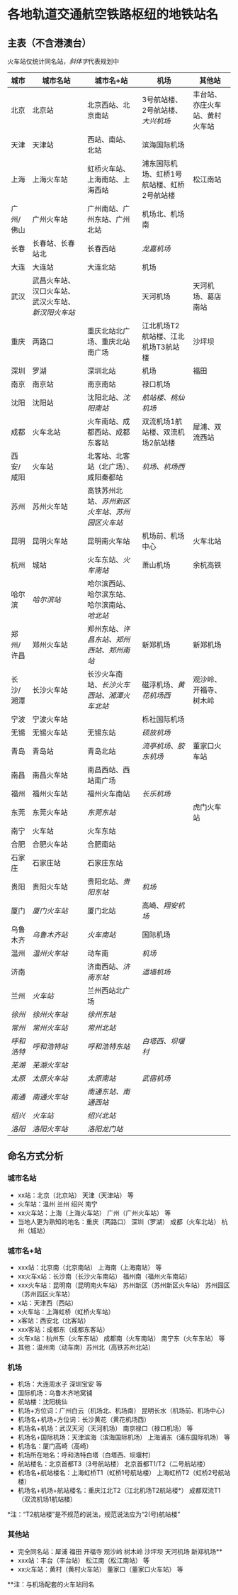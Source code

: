 # 各地轨道交通航空铁路枢纽的地铁站名

## 主表（不含港澳台）
火车站仅统计同名站，*斜体字*代表规划中

| 城市      | 城市名站                                         | 城市名+站                                    | 机场                                       | 其他站                         |
| --------- | ------------------------------------------------ | -------------------------------------------- | ------------------------------------------ | ------------------------------ |
| 北京      | 北京站                                           | 北京西站、北京南站                           | 3号航站楼、2号航站楼、*大兴机场*             | 丰台站、亦庄火车站、黄村火车站 |
| 天津      | 天津站                                           | 西站、南站、北站                             | 滨海国际机场                               |                                |
| 上海      | 上海火车站                                       | 虹桥火车站、上海南站、上海西站               | 浦东国际机场、虹桥1号航站楼、虹桥2号航站楼 | 松江南站                       |
| 广州/佛山 | 广州火车站                                       | 广州南站、广州东站、广州北站                 | 机场北、机场南                             |                                |
| 长春      | 长春站、长春站北                                 | 长春西站                                     | *龙嘉机场*                                   |                                |
| 大连      | 大连站                                           | 大连北站                                     | 机场                                       |                                |
| 武汉      | 武昌火车站、汉口火车站、武汉火车站、*新汉阳火车站* |                                             | 天河机场                                     | 天河机场、葛店南站                         |                                |
| 重庆      | 两路口                                           | 重庆北站北广场、重庆北站南广场               | 江北机场T2航站楼、江北机场T3航站楼         | 沙坪坝                         |
| 深圳      | 罗湖                                             | 深圳北站                                     | 机场                                       | 福田                           |
| 南京      | 南京站                                           | 南京南站                                     | 禄口机场                                   |                                |
| 沈阳      | 沈阳站                                           | 沈阳北站、*沈阳南站*                           | *航站楼、桃仙机场*                           |                                |
| 成都      | 火车北站                                         | 火车南站、成都西站、成都东客站               | 双流机场1航站楼、双流机场2航站楼           | 犀浦、双流西站                 |
| 西安/咸阳 | 火车站                                           | 北客站、北客站（北广场）、咸阳秦都站         | *机场、机场西*                               |                                |
| 苏州      | 苏州火车站                                       | 高铁苏州北站、*苏州新区火车站、苏州园区火车站* |                                            |                                |
| 昆明      | 昆明火车站                                       | 昆明南火车站                                 | 机场前、机场中心                           | 火车北站                       |
| 杭州      | 城站                                             | 火车东站、*火车南站*                           | 萧山机场                                   | 余杭高铁                       |
| 哈尔滨    | *哈尔滨站*                                         | 哈尔滨西站、哈尔滨东站、哈尔滨南站、*哈北站*           |                                            |                                |
| 郑州/许昌 | 郑州火车站                                       | 郑州东站、*许昌东站、郑州西站、郑州南站*       | 新郑机场                                   | 新郑机场                       |
| 长沙/湘潭 | 长沙火车站                                       | 长沙火车南站、*长沙火车西站、湘潭火车北站*     | 磁浮机场、*黄花机场西*                       | 观沙岭、开福寺、树木岭         |
| 宁波      | 宁波火车站                                       |                                              | 栎社国际机场                               |                                |8
| 无锡      | 无锡火车站                                       | 无锡东站                                     | *硕放机场*                                   |                                |
| 青岛      | 青岛站                                           | 青岛北站                                     | *流亭机场、胶东机场*                         | 董家口火车站                   |
| 南昌      | 南昌火车站                                       | 南昌西站、西站南广场                         |                                            |                                |
| 福州      | 福州火车站                                       | 福州火车南站                                 | *长乐机场*                                   |                                |
| 东莞      | 东莞火车站                                       | *东莞东站*                                     |                                            | 虎门火车站                     |
| 南宁      | 火车站                                           | 火车东站                                     |                                            |                                |
| 合肥      | 合肥火车站                                       | 合肥南站                                     |                                            |                                |
| 石家庄    | 石家庄站                                         | 石家庄东站                                   |                                            |                                |
| 贵阳      | 贵阳火车站                                       | 贵阳北站、*贵阳东站*                           | *机场*                                       |                                |
| 厦门      | *厦门火车站*                                       | 厦门北站                                     | 高崎、*翔安机场*                             |                                |
| 乌鲁木齐  | *乌鲁木齐站*                                       | *火车南站*                                     | 国际机场                                   |                                |
| 温州      | *温州火车站*                                       | 动车南                                       | *机场*                                       |                                |
| 济南      |                                                  | 济南西站、*济南东站*                           | *遥墙机场*                                   |                                |
| 兰州      | *火车站*                                           | 兰州西站北广场                               |                                            |                                |
| *徐州*      | *徐州火车站*                                       | *徐州东站*                                     |                                            |                                |
| *常州*      | *常州火车站*                                       | *常州北站*                                     |                                            |                                |
| *呼和浩特*  | *呼和浩特站*                                       | *呼和浩特东站*                                 | *白塔西、坝堰村*                             |                                |
| *芜湖*      | *芜湖火车站*                                       |                                              |                                            |                                |
| *太原*      | *太原火车站*                                       | *太原南站*                                     | *武宿机场*                                   |                                |
| *南通*      | *南通火车站*                                       | *南通东站、南通西站*                           |                                            |                                |
| *绍兴*      | *火车站*                                           | *绍兴北站*                                     |                                            |                                |
| *洛阳*      | *洛阳火车站*                                       | *洛阳龙门站*                                   |                                            |                                |

## 命名方式分析
### 城市名站
- xx站：北京（北京站） 天津（天津站） 等
- 火车站：温州 兰州 绍兴 南宁
- xx火车站：上海（上海火车站） 广州（广州火车站） 等
- 当地人更为熟知的地名：重庆（两路口） 深圳（罗湖）  成都（火车北站） 杭州（城站）

### 城市名+站
- xxx站：北京南（北京南站） 上海南（上海南站） 等
- xx火车x站：长沙南（长沙火车南站） 福州南（福州火车南站）
- xxx火车站：昆明南（昆明南火车站） 苏州新区（苏州新区火车站） 苏州园区（苏州园区火车站）
- x站：天津西（西站）
- x火车站：上海虹桥（虹桥火车站）
- x客站：西安北（北客站）
- xxx客站：成都东（成都东客站）
- 火车x站：杭州东（火车东站） 成都南（火车南站） 南宁东（火车东站） 等
- 其他：温州南（动车南）苏州北（高铁苏州北站）

### 机场
- 机场：大连周水子 深圳宝安 等
- 国际机场：乌鲁木齐地窝铺
- 航站楼：沈阳桃仙
- 机场+方位词：广州白云（机场北、机场南） 昆明长水（机场前、机场中心）
- 机场名+机场+方位词：长沙黄花（黄花机场西）
- 机场名+机场：武汉天河（天河机场） 南京禄口（禄口机场） 等
- 机场名+国际机场：天津滨海（滨海国际机场） 上海浦东（浦东国际机场） 等
- 机场名：厦门高崎（高崎）
- 机场所在地名：呼和浩特白塔（白塔西、坝堰村）
- 航站楼名：北京首都T3（3号航站楼） 北京首都T1/T2（二号航站楼）
- 机场名+航站楼名：上海虹桥T1（虹桥1号航站楼） 上海虹桥T2（虹桥2号航站楼）
- 机场名+机场+航站楼名：重庆江北T2（江北机场T2航站楼\*） 成都双流T1（双流机场1航站楼）

\*注：“T2航站楼”是不规范的说法，规范说法应为“2(号)航站楼”

### 其他站
- 完全同名站：犀浦 福田 开福寺 观沙岭 树木岭 沙坪坝 天河机场 新郑机场\*\*
- xxx站：丰台（丰台站） 松江南（松江南站） 等
- xx火车站：黄村（黄村火车站） 董家口（董家口火车站） 等

\*\*注：与机场配套的火车站同名
